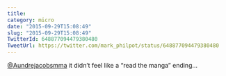 ```yaml
---
title: 
category: micro
date: "2015-09-29T15:08:49"
slug: "2015-09-29T15:08:49"
TwitterId: 648877094479380480
TweetUrl: https://twitter.com/mark_philpot/status/648877094479380480
---
```


[@Aundrejacobsmma](https://twitter.com/Aundrejacobsmma) it didn’t feel like a
“read the manga” ending...
